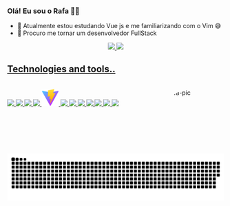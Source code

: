 ### Olá! Eu sou o Rafa 👋😀


- 🌱 Atualmente estou estudando Vue js e me familiarizando com o Vim 😅
- 👯 Procuro me tornar um desenvolvedor FullStack

<div align="center">
  <a href="https://github.com/RafaelM4gn">
  <img height="180em" src="https://github-readme-stats.vercel.app/api?username=RafaelM4gn&show_icons=true&theme=onedark&include_all_commits=true&count_private=true"/>
  <img height="180em" src="https://github-readme-stats.vercel.app/api/top-langs/?username=RafaelM4gn&layout=compact&langs_count=7&theme=onedark"/>
</div>

## Technologies and tools..
<div style="display: inline_block"><br>
  <a href="//www.java.com"><img width="40" src="https://cdn.jsdelivr.net/gh/devicons/devicon/icons/java/java-original.svg" /> 
  <a href="//www.python.org"><img width="40" src="https://cdn.jsdelivr.net/gh/devicons/devicon/icons/python/python-original.svg" />
  <a href="//cplusplus.com"><img width="40" src="https://cdn.jsdelivr.net/gh/devicons/devicon/icons/cplusplus/cplusplus-original.svg" />
  <a href="//docs.microsoft.com/en-us/dotnet/csharp/"><img width="40" src="https://cdn.jsdelivr.net/gh/devicons/devicon/icons/csharp/csharp-original.svg" />
  <a href="//vitejs.dev"><img width="40" src="pics/vite.svg">
  <a href="//vuejs.org"><img width="40" src="https://cdn.jsdelivr.net/gh/devicons/devicon/icons/vuejs/vuejs-original.svg" />
  <a href="//nuxtjs.org"><img width="40" src="https://cdn.jsdelivr.net/gh/devicons/devicon/icons/nuxtjs/nuxtjs-original.svg" />
  <a href="//vuetify.com"><img width="40" src="https://cdn.jsdelivr.net/gh/devicons/devicon/icons/vuetify/vuetify-original.svg" />
  <a href="//docker.com"><img width="40" src="https://cdn.jsdelivr.net/gh/devicons/devicon/icons/docker/docker-original.svg" />
  <a href="//git-scm.com"><img width="40" src="https://cdn.jsdelivr.net/gh/devicons/devicon/icons/git/git-original.svg" />
  <a href="//lua.org"><img width="40" src="https://cdn.jsdelivr.net/gh/devicons/devicon/icons/lua/lua-original.svg" />
  <a href="//neovim.io"><img width="40" src="https://avatars.githubusercontent.com/u/6471485?s=200&v=4">
  <a href="//picrew.me/image_maker/197705"><img align="right" alt="Rafa-pic" height="150" width="150" style="border-radius:100px;" src="https://cdn.discordapp.com/attachments/698428639339085837/1009301959959908383/ezgif-3-042565b380.gif">
</div>

##

 ![Snake animation](https://github.com/RafaelM4gn/RafaelM4gn/blob/output/github-contribution-grid-snake.svg)






<!--
![Snake animation](https://github.com/Math-Vieira/Math-Vieira/blob/output/github-contribution-grid-snake.svg)

</div>


**RafaelM4gn/RafaelM4gn** is a ✨ _special_ ✨ repository because its `README.md` (this file) appears on your GitHub profile.

Here are some ideas to get you started:

- 🔭 I’m currently working on ...
- 🌱 I’m currently learning ...
- 👯 I’m looking to collaborate on ...
- 🤔 I’m looking for help with ...
- 💬 Ask me about ...
- 📫 How to reach me: ...
- 😄 Pronouns: ...
- ⚡ Fun fact: ...
-->
